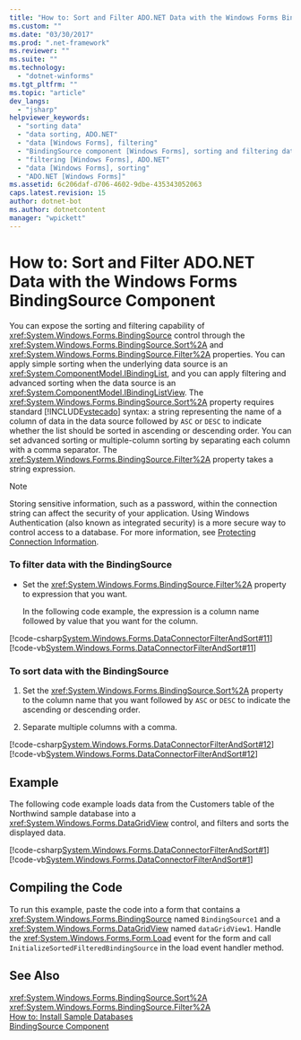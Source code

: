```yaml
---
title: "How to: Sort and Filter ADO.NET Data with the Windows Forms BindingSource Component | Microsoft Docs"
ms.custom: ""
ms.date: "03/30/2017"
ms.prod: ".net-framework"
ms.reviewer: ""
ms.suite: ""
ms.technology: 
  - "dotnet-winforms"
ms.tgt_pltfrm: ""
ms.topic: "article"
dev_langs: 
  - "jsharp"
helpviewer_keywords: 
  - "sorting data"
  - "data sorting, ADO.NET"
  - "data [Windows Forms], filtering"
  - "BindingSource component [Windows Forms], sorting and filtering data"
  - "filtering [Windows Forms], ADO.NET"
  - "data [Windows Forms], sorting"
  - "ADO.NET [Windows Forms]"
ms.assetid: 6c206daf-d706-4602-9dbe-435343052063
caps.latest.revision: 15
author: dotnet-bot
ms.author: dotnetcontent
manager: "wpickett"
---
```

# How to: Sort and Filter ADO.NET Data with the Windows Forms BindingSource Component
You can expose the sorting and filtering capability of <xref:System.Windows.Forms.BindingSource> control through the <xref:System.Windows.Forms.BindingSource.Sort%2A> and <xref:System.Windows.Forms.BindingSource.Filter%2A> properties. You can apply simple sorting when the underlying data source is an <xref:System.ComponentModel.IBindingList>, and you can apply filtering and advanced sorting when the data source is an <xref:System.ComponentModel.IBindingListView>. The <xref:System.Windows.Forms.BindingSource.Sort%2A> property requires standard [!INCLUDE[vstecado](../../../../includes/vstecado-md.md)] syntax: a string representing the name of a column of data in the data source followed by `ASC` or `DESC` to indicate whether the list should be sorted in ascending or descending order. You can set advanced sorting or multiple-column sorting by separating each column with a comma separator. The <xref:System.Windows.Forms.BindingSource.Filter%2A> property takes a string expression.  
  
> [!NOTE]
>  Storing sensitive information, such as a password, within the connection string can affect the security of your application. Using Windows Authentication (also known as integrated security) is a more secure way to control access to a database. For more information, see [Protecting Connection Information](../../../../docs/framework/data/adonet/protecting-connection-information.md).  
  
### To filter data with the BindingSource  
  
-   Set the <xref:System.Windows.Forms.BindingSource.Filter%2A> property to expression that you want.  
  
     In the following code example, the expression is a column name followed by value that you want for the column.  
  
 [!code-csharp[System.Windows.Forms.DataConnectorFilterAndSort#11](../../../../samples/snippets/csharp/VS_Snippets_Winforms/System.Windows.Forms.DataConnectorFilterAndSort/CS/form1.cs#11)]
 [!code-vb[System.Windows.Forms.DataConnectorFilterAndSort#11](../../../../samples/snippets/visualbasic/VS_Snippets_Winforms/System.Windows.Forms.DataConnectorFilterAndSort/VB/form1.vb#11)]  
  
### To sort data with the BindingSource  
  
1.  Set the <xref:System.Windows.Forms.BindingSource.Sort%2A> property to the column name that you want followed by `ASC` or `DESC` to indicate the ascending or descending order.  
  
2.  Separate multiple columns with a comma.  
  
 [!code-csharp[System.Windows.Forms.DataConnectorFilterAndSort#12](../../../../samples/snippets/csharp/VS_Snippets_Winforms/System.Windows.Forms.DataConnectorFilterAndSort/CS/form1.cs#12)]
 [!code-vb[System.Windows.Forms.DataConnectorFilterAndSort#12](../../../../samples/snippets/visualbasic/VS_Snippets_Winforms/System.Windows.Forms.DataConnectorFilterAndSort/VB/form1.vb#12)]  
  
## Example  
 The following code example loads data from the Customers table of the Northwind sample database into a <xref:System.Windows.Forms.DataGridView> control, and filters and sorts the displayed data.  
  
 [!code-csharp[System.Windows.Forms.DataConnectorFilterAndSort#1](../../../../samples/snippets/csharp/VS_Snippets_Winforms/System.Windows.Forms.DataConnectorFilterAndSort/CS/form1.cs#1)]
 [!code-vb[System.Windows.Forms.DataConnectorFilterAndSort#1](../../../../samples/snippets/visualbasic/VS_Snippets_Winforms/System.Windows.Forms.DataConnectorFilterAndSort/VB/form1.vb#1)]  
  
## Compiling the Code  
 To run this example, paste the code into a form that contains a <xref:System.Windows.Forms.BindingSource> named `BindingSource1` and a <xref:System.Windows.Forms.DataGridView> named `dataGridView1`. Handle the <xref:System.Windows.Forms.Form.Load> event for the form and call `InitializeSortedFilteredBindingSource` in the load event handler method.  
  
## See Also  
 <xref:System.Windows.Forms.BindingSource.Sort%2A>   
 <xref:System.Windows.Forms.BindingSource.Filter%2A>   
 [How to: Install Sample Databases](http://msdn.microsoft.com/library/ed1291f6-604c-4972-ae22-0345c6dea12e)   
 [BindingSource Component](../../../../docs/framework/winforms/controls/bindingsource-component.md)